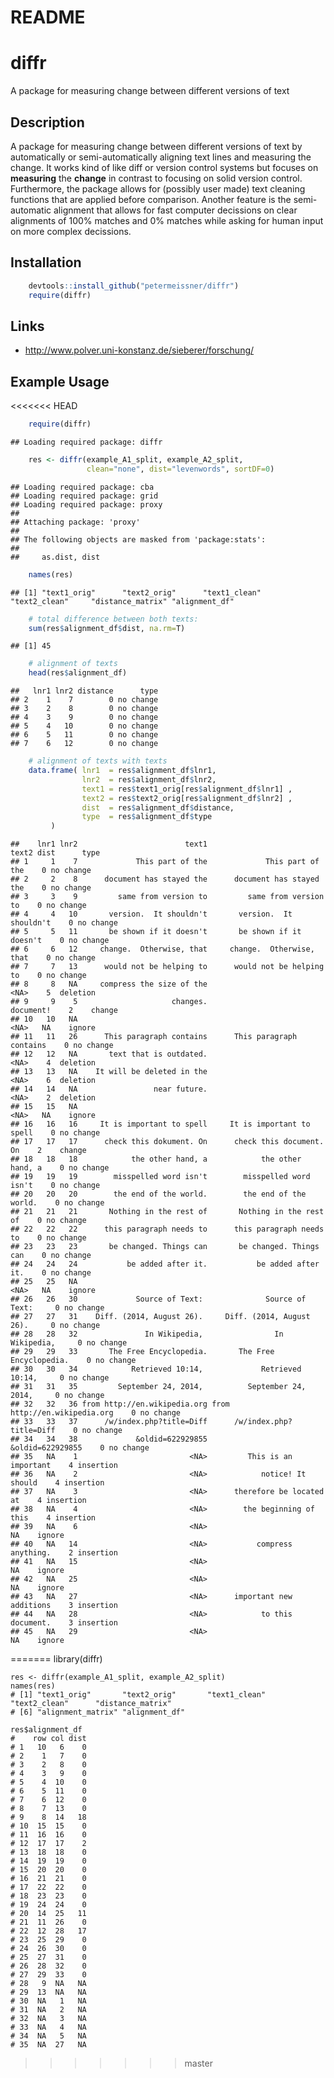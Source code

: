 # README


# diffr 
A package for measuring change between different versions of text

## Description


A package for measuring change between different versions of text by automatically
or semi-automatically aligning text lines and measuring the change. It works kind of like diff or version control systems but focuses on **measuring** the **change** in contrast to focusing on solid version control. Furthermore, the package allows for (possibly user made) text cleaning functions that are applied before comparison. Another feature is the semi-automatic alignment that allows for fast computer decissions on clear alignments of 100% matches and 0% matches while asking for human input on more complex decissions.
  

## Installation

```r
    devtools::install_github("petermeissner/diffr")
    require(diffr)
```
    
## Links

- http://www.polver.uni-konstanz.de/sieberer/forschung/


## Example Usage

<<<<<<< HEAD



```r
    require(diffr)
```

```
## Loading required package: diffr
```

```r
    res <- diffr(example_A1_split, example_A2_split, 
                 clean="none", dist="levenwords", sortDF=0)
```

```
## Loading required package: cba
## Loading required package: grid
## Loading required package: proxy
## 
## Attaching package: 'proxy'
## 
## The following objects are masked from 'package:stats':
## 
##     as.dist, dist
```

```r
    names(res)
```

```
## [1] "text1_orig"      "text2_orig"      "text1_clean"     "text2_clean"     "distance_matrix" "alignment_df"
```

```r
    # total difference between both texts:
    sum(res$alignment_df$dist, na.rm=T)
```

```
## [1] 45
```

```r
    # alignment of texts
    head(res$alignment_df)
```

```
##   lnr1 lnr2 distance      type
## 2    1    7        0 no change
## 3    2    8        0 no change
## 4    3    9        0 no change
## 5    4   10        0 no change
## 6    5   11        0 no change
## 7    6   12        0 no change
```

```r
    # alignment of texts with texts
    data.frame( lnr1  = res$alignment_df$lnr1, 
                lnr2  = res$alignment_df$lnr2, 
                text1 = res$text1_orig[res$alignment_df$lnr1] ,
                text2 = res$text2_orig[res$alignment_df$lnr2] ,
                dist  = res$alignment_df$distance,
                type  = res$alignment_df$type
         )
```

```
##    lnr1 lnr2                        text1                        text2 dist      type
## 1     1    7             This part of the             This part of the    0 no change
## 2     2    8      document has stayed the      document has stayed the    0 no change
## 3     3    9         same from version to         same from version to    0 no change
## 4     4   10       version.  It shouldn't       version.  It shouldn't    0 no change
## 5     5   11       be shown if it doesn't       be shown if it doesn't    0 no change
## 6     6   12     change.  Otherwise, that     change.  Otherwise, that    0 no change
## 7     7   13      would not be helping to      would not be helping to    0 no change
## 8     8   NA     compress the size of the                         <NA>    5  deletion
## 9     9    5                     changes.                    document!    2    change
## 10   10   NA                                                      <NA>   NA    ignore
## 11   11   26      This paragraph contains      This paragraph contains    0 no change
## 12   12   NA       text that is outdated.                         <NA>    4  deletion
## 13   13   NA    It will be deleted in the                         <NA>    6  deletion
## 14   14   NA                 near future.                         <NA>    2  deletion
## 15   15   NA                                                      <NA>   NA    ignore
## 16   16   16     It is important to spell     It is important to spell    0 no change
## 17   17   17      check this dokument. On      check this document. On    2    change
## 18   18   18            the other hand, a            the other hand, a    0 no change
## 19   19   19        misspelled word isn't        misspelled word isn't    0 no change
## 20   20   20        the end of the world.        the end of the world.    0 no change
## 21   21   21       Nothing in the rest of       Nothing in the rest of    0 no change
## 22   22   22      this paragraph needs to      this paragraph needs to    0 no change
## 23   23   23       be changed. Things can       be changed. Things can    0 no change
## 24   24   24           be added after it.           be added after it.    0 no change
## 25   25   NA                                                      <NA>   NA    ignore
## 26   26   30             Source of Text:              Source of Text:     0 no change
## 27   27   31    Diff. (2014, August 26).     Diff. (2014, August 26).     0 no change
## 28   28   32               In Wikipedia,                In Wikipedia,     0 no change
## 29   29   33       The Free Encyclopedia.       The Free Encyclopedia.    0 no change
## 30   30   34            Retrieved 10:14,             Retrieved 10:14,     0 no change
## 31   31   35         September 24, 2014,          September 24, 2014,     0 no change
## 32   32   36 from http://en.wikipedia.org from http://en.wikipedia.org    0 no change
## 33   33   37      /w/index.php?title=Diff      /w/index.php?title=Diff    0 no change
## 34   34   38             &oldid=622929855             &oldid=622929855    0 no change
## 35   NA    1                         <NA>         This is an important    4 insertion
## 36   NA    2                         <NA>            notice! It should    4 insertion
## 37   NA    3                         <NA>      therefore be located at    4 insertion
## 38   NA    4                         <NA>        the beginning of this    4 insertion
## 39   NA    6                         <NA>                                NA    ignore
## 40   NA   14                         <NA>           compress anything.    2 insertion
## 41   NA   15                         <NA>                                NA    ignore
## 42   NA   25                         <NA>                                NA    ignore
## 43   NA   27                         <NA>      important new additions    3 insertion
## 44   NA   28                         <NA>            to this document.    3 insertion
## 45   NA   29                         <NA>                                NA    ignore
```
    
    

=======
    library(diffr)

    res <- diffr(example_A1_split, example_A2_split)
    names(res)
    # [1] "text1_orig"       "text2_orig"       "text1_clean"      "text2_clean"      "distance_matrix" 
    # [6] "alignment_matrix" "alignment_df"
    
    res$alignment_df
    #    row col dist
    # 1   10   6    0
    # 2    1   7    0
    # 3    2   8    0
    # 4    3   9    0
    # 5    4  10    0
    # 6    5  11    0
    # 7    6  12    0
    # 8    7  13    0
    # 9    8  14   18
    # 10  15  15    0
    # 11  16  16    0
    # 12  17  17    2
    # 13  18  18    0
    # 14  19  19    0
    # 15  20  20    0
    # 16  21  21    0
    # 17  22  22    0
    # 18  23  23    0
    # 19  24  24    0
    # 20  14  25   11
    # 21  11  26    0
    # 22  12  28   17
    # 23  25  29    0
    # 24  26  30    0
    # 25  27  31    0
    # 26  28  32    0
    # 27  29  33    0
    # 28   9  NA   NA
    # 29  13  NA   NA
    # 30  NA   1   NA
    # 31  NA   2   NA
    # 32  NA   3   NA
    # 33  NA   4   NA
    # 34  NA   5   NA
    # 35  NA  27   NA
    
    
    
>>>>>>> master
    
    
    
    
    
    
    
    
    
    
